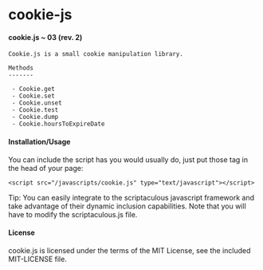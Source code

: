 cookie-js
=========

#### cookie.js ~ 03 (rev. 2)

    Cookie.js is a small cookie manipulation library.

    Methods
    -------

     - Cookie.get
     - Cookie.set
     - Cookie.unset
     - Cookie.test
     - Cookie.dump
     - Cookie.hoursToExpireDate

#### Installation/Usage

You can include the script has you would usually do, just put those tag
in the head of your page:

 `<script src="/javascripts/cookie.js" type="text/javascript"></script>`

Tip: You can easily integrate to the scriptaculous javascript framework
     and take advantage of their dynamic inclusion capabilities.
     Note that you will have to modify the scriptaculous.js file.

#### License

cookie.js is licensed under the terms of the MIT License,
see the included MIT-LICENSE file.